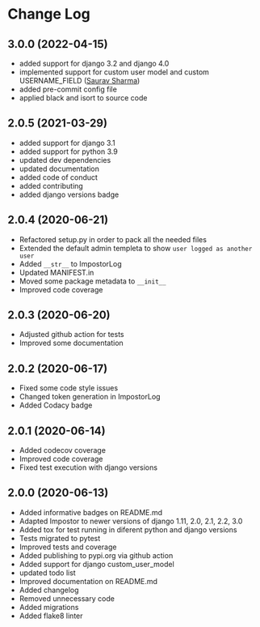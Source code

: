 # Change Log

## 3.0.0 (2022-04-15)
  * added support for django 3.2 and django 4.0
  * implemented support for custom user model and custom USERNAME_FIELD ([Saurav Sharma](https://github.com/iamsauravsharma))
  * added pre-commit config file
  * applied black and isort to source code

## 2.0.5 (2021-03-29)

  * added support for django 3.1
  * added support for python 3.9
  * updated dev dependencies
  * updated documentation
  * added code of conduct
  * added contributing
  * added django versions badge

## 2.0.4 (2020-06-21)

  * Refactored setup.py in order to pack all the needed files
  * Extended the default admin templeta to show `user logged as another user`
  * Added `__str__` to ImpostorLog
  * Updated MANIFEST.in
  * Moved some package metadata to `__init__`
  * Improved code coverage

## 2.0.3 (2020-06-20)

  * Adjusted github action for tests
  * Improved some documentation

## 2.0.2 (2020-06-17)

  * Fixed some code style issues
  * Changed token generation in ImpostorLog
  * Added Codacy badge

## 2.0.1 (2020-06-14)

  * Added codecov coverage
  * Improved code coverage
  * Fixed test execution with django versions

## 2.0.0 (2020-06-13)

  * Added informative badges on README.md
  * Adapted Impostor to newer versions of django 1.11, 2.0, 2.1, 2.2, 3.0
  * Added tox for test running in diferent python and django versions
  * Tests migrated to pytest
  * Improved tests and coverage
  * Added publishing to pypi.org via github action
  * Added support for django custom_user_model
  * updated todo list
  * Improved documentation on README.md
  * Added changelog
  * Removed unnecessary code
  * Added migrations
  * Added flake8 linter
